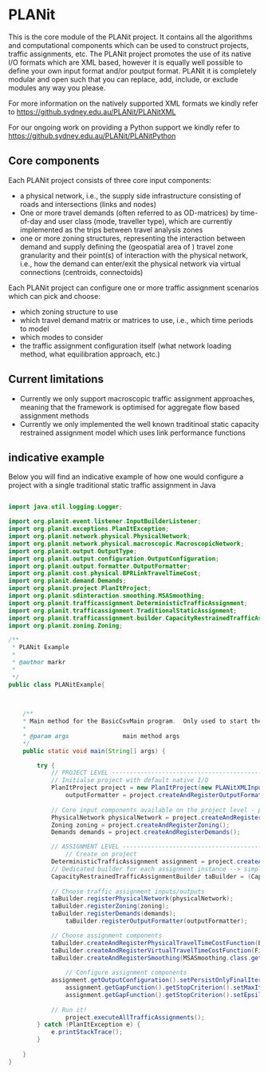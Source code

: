 # PLANit

This is the core module of the PLANit project. It contains all the algorithms and computational components which can be used to construct projects, traffic assignments, etc. The PLANit project promotes the use of its native I/O formats which are XML based, however it is equally well possible to define your own input format and/or poutput format. PLANit it is completely modular and open such that you can replace, add, include, or exclude modules any way you please. 

For more information on the natively supported XML formats we kindly refer to <https://github.sydney.edu.au/PLANit/PLANitXML>

For our ongoing work on providing a Python support we kindly refer to <https://github.sydney.edu.au/PLANit/PLANitPython>

## Core components

Each PLANit project consists of three core input components:

* a physical network, i.e., the supply side infrastructure consisting of roads and intersections (links and nodes)
* One or more travel demands (often referred to as OD-matrices) by time-of-day and user class (mode, traveller type), which are currently implemented as the trips between travel analysis zones
* one or more zoning structures, representing the interaction between demand and supply defining the (geospatial area of ) travel zone granularity and their point(s) of interaction with the physical network, i.e., how the demand can enter/exit the physical network via virtual connections (centroids, connectoids)

Each PLANit project can configure one or more traffic assignment scenarios which can pick and choose:

* which zoning structure to use
* which travel demand matrix or matrices to use, i.e., which time periods to model
* which modes to consider
* the traffic assignment configuration itself (what network loading method, what equilibration approach, etc.)

## Current limitations

* Currently we only support macroscopic traffic assignment approaches, meaning that the framework is optimised for aggregate flow based assignment methods
* Currently we only implemented the well known traditinoal static capacity restrained assignment model which uses link performance functions

## indicative example

Below you will find an indicative example of how one would configure a project with a single traditional static traffic assignment in Java

```java

import java.util.logging.Logger;

import org.planit.event.listener.InputBuilderListener;
import org.planit.exceptions.PlanItException;
import org.planit.network.physical.PhysicalNetwork;
import org.planit.network.physical.macroscopic.MacroscopicNetwork;
import org.planit.output.OutputType;
import org.planit.output.configuration.OutputConfiguration;
import org.planit.output.formatter.OutputFormatter;
import org.planit.cost.physical.BPRLinkTravelTimeCost;
import org.planit.demand.Demands;
import org.planit.project.PlanItProject;
import org.planit.sdinteraction.smoothing.MSASmoothing;
import org.planit.trafficassignment.DeterministicTrafficAssignment;
import org.planit.trafficassignment.TraditionalStaticAssignment;
import org.planit.trafficassignment.builder.CapacityRestrainedTrafficAssignmentBuilder;
import org.planit.zoning.Zoning;

/**
 * PLANit Example
 * 
 * @author markr
 *
 */
public class PLANitExample{
	
	

	/**
 	* Main method for the BasicCsvMain program.  Only used to start the program
 	* 
 	* @param args				main method args
 	*/
	public static void main(String[] args) {

		try {
			// PROJECT LEVEL -------------------------------------------------------------------------------
			// Initialse project with default native I/O
			PlanItProject project = new PlanItProject(new PLANitXMLInputBuilder("<my_path_to_project_dir>"));
        		outputFormatter = project.createAndRegisterOutputFormatter(PLANitXMLOutputFormatter.class.getCanonicalName());
		
			// Core input components available on the project level - parse data
			PhysicalNetwork physicalNetwork = project.createAndRegisterPhysicalNetwork(MacroscopicNetwork.class.getCanonicalName());
			Zoning zoning = project.createAndRegisterZoning();
			Demands demands = project.createAndRegisterDemands(); 							

			// ASSIGNMENT LEVEL -------------------------------------------------------------------------------
        		// Create on project 
			DeterministicTrafficAssignment assignment = project.createAndRegisterDeterministicAssignment(TraditionalStaticAssignment.class.getCanonicalName());		
			// Dedicated builder for each assignment instance --> simplify the user configuration by using it
			CapacityRestrainedTrafficAssignmentBuilder taBuilder = (CapacityRestrainedTrafficAssignmentBuilder) assignment.getBuilder();
 		
			// Choose traffic assignment inputs/outputs
			taBuilder.registerPhysicalNetwork(physicalNetwork);								
			taBuilder.registerZoning(zoning);
			taBuilder.registerDemands(demands);	
        		taBuilder.registerOutputFormatter(outputFormatter);

			// Choose assignment components
			taBuilder.createAndRegisterPhysicalTravelTimeCostFunction(BPRLinkTravelTimeCost.class.getCanonicalName());		//BPR for physical roads
			taBuilder.createAndRegisterVirtualTravelTimeCostFunction(FixedConnectoidTravelTimeCost.class.getCanonicalName());	//Fixed cost for virtual links 		
			taBuilder.createAndRegisterSmoothing(MSASmoothing.class.getCanonicalName());						// MSA for equilibration smoothing	
		        
	    		// Configure assignment components
			assignment.getOutputConfiguration().setPersistOnlyFinalIteration(true)							// Only store final result
        		assignment.getGapFunction().getStopCriterion().setMaxIterations(maxIterations);						// Limit number of iterations
        		assignment.getGapFunction().getStopCriterion().setEpsilon(epsilon);							// Convergence criterium
        
			// Run it!
        		project.executeAllTrafficAssignments();
		} catch (PlanItException e) {
			e.printStackTrace();
		}
		
	}
}
```











